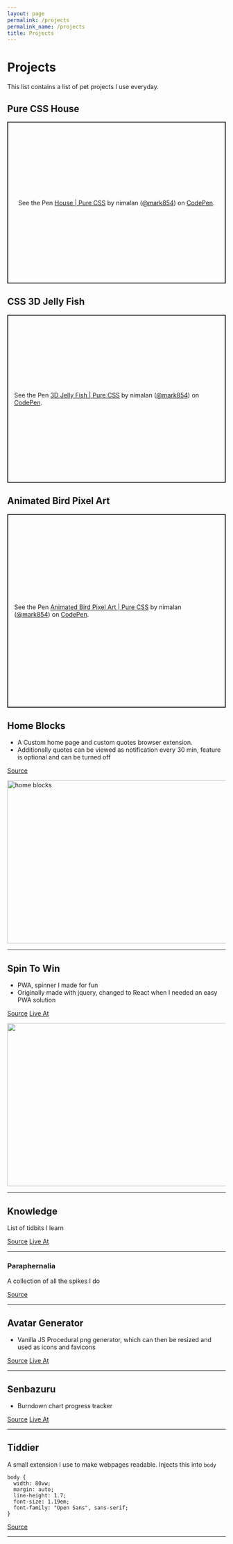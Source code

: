 ```yaml
---
layout: page
permalink: /projects
permalink_name: /projects
title: Projects
---
```


# Projects

This list contains a list of pet projects I use everyday.

## Pure CSS House

<p class="codepen" data-height="372" data-theme-id="dark" data-default-tab="html,result" data-user="mark854" data-slug-hash="LYWNrBV" style="height: 372px; box-sizing: border-box; display: flex; align-items: center; justify-content: center; border: 2px solid; margin: 1em 0; padding: 1em;" data-pen-title="House | Pure CSS">
  <span>See the Pen <a href="https://codepen.io/mark854/pen/LYWNrBV">
  House | Pure CSS</a> by nimalan (<a href="https://codepen.io/mark854">@mark854</a>)
  on <a href="https://codepen.io">CodePen</a>.</span>
</p>

## CSS 3D Jelly Fish

<p class="codepen" data-height="386" data-theme-id="dark" data-default-tab="css,result" data-user="mark854" data-slug-hash="yLMYoKj" style="height: 386px; box-sizing: border-box; display: flex; align-items: center; justify-content: center; border: 2px solid; margin: 1em 0; padding: 1em;" data-pen-title="3D Jelly Fish | Pure CSS">
  <span>See the Pen <a href="https://codepen.io/mark854/pen/yLMYoKj">
  3D Jelly Fish | Pure CSS</a> by nimalan (<a href="https://codepen.io/mark854">@mark854</a>)
  on <a href="https://codepen.io">CodePen</a>.</span>
</p>

## Animated Bird Pixel Art

<p class="codepen" data-height="445" data-theme-id="dark" data-default-tab="css,result" data-user="mark854" data-slug-hash="YzZPqKE" style="height: 445px; box-sizing: border-box; display: flex; align-items: center; justify-content: center; border: 2px solid; margin: 1em 0; padding: 1em;" data-pen-title="Animated Bird Pixel Art | Pure CSS">
  <span>See the Pen <a href="https://codepen.io/mark854/pen/YzZPqKE">
  Animated Bird Pixel Art | Pure CSS</a> by nimalan (<a href="https://codepen.io/mark854">@mark854</a>)
  on <a href="https://codepen.io">CodePen</a>.</span>
</p>
<script async src="https://cpwebassets.codepen.io/assets/embed/ei.js"></script>

## Home Blocks

- A Custom home page and custom quotes browser extension.
- Additionally quotes can be viewed as notification every 30 min, feature is optional and can be turned off

[Source](https://github.com/Mark1626/spin-to-win/home-blocks/)

<img src="https://raw.githubusercontent.com/Mark1626/home-blocks/master/demo.png" alt="home blocks" width="750" height="375"/>

---

## Spin To Win

- PWA, spinner I made for fun
- Originally made with jquery, changed to React when I needed an easy PWA solution

[Source](https://github.com/Mark1626/spin-to-win)
[Live At](https://mark1626.github.io/spin-to-win/)

<img src="https://raw.githubusercontent.com/Mark1626/spin-to-win/master/spin-to-win.png" width="750" height="375"/>

---

## Knowledge

List of tidbits I learn

[Source](https://github.com/Mark1626/knowledge)
[Live At](https://mark1626.github.io/knowledge/)

---

### Paraphernalia

A collection of all the spikes I do

[Source](https://github.com/Mark1626/Paraphernalia)

---

## Avatar Generator

- Vanilla JS Procedural png generator, which can then be resized and used as icons and favicons

[Source](https://github.com/Mark1626/avatar-generator)
[Live At](https://avatar-generator-six.now.sh/)

---

## Senbazuru

- Burndown chart progress tracker

[Source](https://github.com/Mark1626/senbazuru)
[Live At](https://mark1626.github.io/senbazuru/)

---

## Tiddier

A small extension I use to make webpages readable. Injects this into `body`
```
body {
  width: 80vw;
  margin: auto;
  line-height: 1.7;
  font-size: 1.19em;
  font-family: "Open Sans", sans-serif;
}
```

[Source](https://github.com/Mark1626/Tiddier)

--- 
